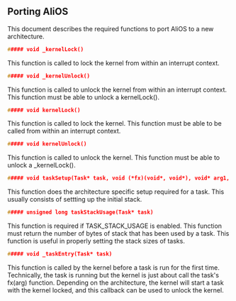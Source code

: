 ## Porting AliOS

This document describes the required functions to port AliOS to a new
architecture.

```c
##### void _kernelLock()
```
This function is called to lock the kernel from within an interrupt context.

```c
##### void _kernelUnlock()
```
This function is called to unlock the kernel from within an interrupt context.
This function must be able to unlock a kernelLock().

```c
##### void kernelLock()
```
This function is called to lock the kernel. This function must be able to be
called from within an interrupt context.

```c
##### void kernelUnlock()
```
This function is called to unlock the kernel. This function must be able to
unlock a _kernelLock().

```c
##### void taskSetup(Task* task, void (*fx)(void*, void*), void* arg1, void* arg2)
```
This function does the architecture specific setup required for a task.  This
usually consists of settting up the initial stack.

```c
##### unsigned long taskStackUsage(Task* task)
```
This function is required if TASK_STACK_USAGE is enabled.  This function must
return the number of bytes of stack that has been used by a task.  This
function is useful in properly setting the stack sizes of tasks.

```c
##### void _taskEntry(Task* task)
```
This function is called by the kernel before a task is run for the first time.
Technically, the task is running but the kernel is just about call the task's
fx(arg) function.  Depending on the architecture, the kernel will start a
task with the kernel locked, and this callback can be used to unlock the
kernel.
